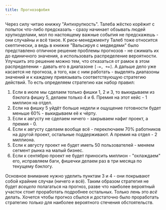 ```yaml
---
title: Прогнозофобия
---
```


Через силу читаю книжку "Антихрупкость". Талеба жёстко корёжит с попыток что-либо предсказать - сразу начинает обзывать людей хрупкоделами, мол по настоящему важные события не предскажешь - они случайны и всё такое. К риск-менеджменту Талеб тоже относится скептически, а ведь в книжке "Вальсируя с медведями" было представлено отличное решение проблемы прогнозов - не сжимать их до единичного значения, а использовать распределение вероятности. Улучшить это решение можно тем, что отказаться от рамок в этом распределении - давать его в диапазоне `[-∞, +∞]`. А дальше дело уже касается не прогноза, а того, как с ним работать - выделять диапазоны значений и к каждому привязывать соответствующую стратегию действий. То есть определяем стратегию как набор правил:

1. Если в июле мы сделаем только фишки 1, 2 и 3, то выкидываем из бэклога фишку 5, делаем только 4 и 6. Премия на этот кейс - 1 миллион на отдел.
2. Если на фишку 5 уйдёт больше недели и ощущение готовности будет меньше 60% - выкидываем её к чёрту.
3. Если к августу не сделаем ничего - закрываем нафиг проект, а премия - 0.
4. Если к августу сделаем вообще всё - переключаем 70% работников на другой проект, остальные поддерживают. А премия на отдел - 2 миллиона.
5. Если к августу проект не будет иметь 50 пользователей - меняем сегмент рынка на малый бизнес.
6. Если к сентябрю проект не будет приносить миллион - "охлаждаем" его, исправляем баги, фишечки делаем раз в три месяца по текущему бэклогу.

Основное внимание нужно уделить пунктам 3 и 4 - они покрывают собой крайние случаи (ничего и всё). Таким образом стратегия не будет _всецело_ полагаться на прогноз, разве что наиболее вероятный участок стоит проработать подробнее остальных. Только лень это _всё_ делать. Хочется чтобы прогноз сбылся и достаточно было проработать стратегию _только_ для наиболее вероятного стечения обстоятельств.
